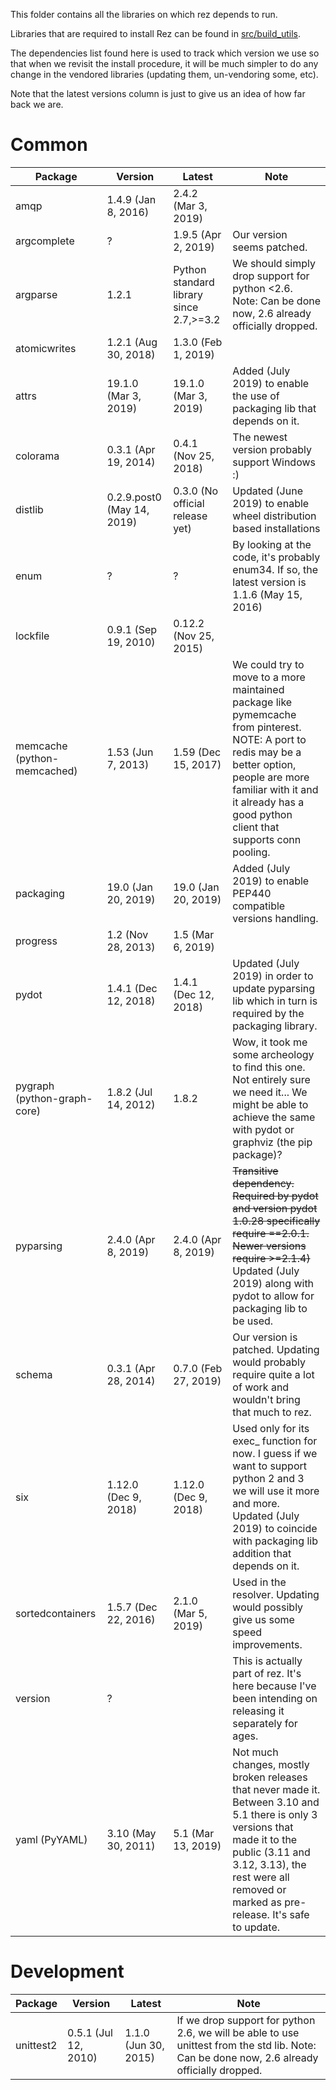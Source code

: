 This folder contains all the libraries on which rez depends to run.

Libraries that are required to install Rez can be found in [src/build_utils](../../build_utils).

The dependencies list found here is used to track which version we use so that when we
revisit the install procedure, it will be much simpler to do any change in the vendored
libraries (updating them, un-vendoring some, etc).

Note that the latest versions column is just to give us an idea of how far back we are.


# Common

| Package                     | Version                    | Latest                                  | Note                                                                                                                                                                                                                                  |
|-----------------------------|----------------------------|-----------------------------------------|---------------------------------------------------------------------------------------------------------------------------------------------------------------------------------------------------------------------------------------|
| amqp                        | 1.4.9 (Jan 8, 2016)        | 2.4.2 (Mar 3, 2019)                     |                                                                                                                                                                                                                                       |
| argcomplete                 | ?                          | 1.9.5 (Apr 2, 2019)                     | Our version seems patched.                                                                                                                                                                                                            |
| argparse                    | 1.2.1                      | Python standard library since 2.7,>=3.2 | We should simply drop support for python <2.6. Note: Can be done now, 2.6 already officially dropped.                                                                                                                                                                                         |
| atomicwrites                | 1.2.1 (Aug 30, 2018)       | 1.3.0 (Feb 1, 2019)                     |                                                                                                                                                                                                                                       |
| attrs                | 19.1.0 (Mar 3, 2019)       | 19.1.0 (Mar 3, 2019)                     | Added (July 2019) to enable the use of packaging lib that depends on it.
| colorama                    | 0.3.1 (Apr 19, 2014)       | 0.4.1 (Nov 25, 2018)                    | The newest version probably support Windows :)                                                                                                                                                                                        |
| distlib                     | 0.2.9.post0 (May 14, 2019) | 0.3.0 (No official release yet)         | Updated (June 2019) to enable wheel distribution based installations                                                                                                                                                                                           |
| enum                        | ?                          | ?                                       | By looking at the code, it's probably enum34. If so, the latest version is 1.1.6 (May 15, 2016)                                                                                                                                       |
| lockfile                    | 0.9.1 (Sep 19, 2010)       | 0.12.2 (Nov 25, 2015)                   |                                                                                                                                                                                                                                       |
| memcache (python-memcached) | 1.53 (Jun 7, 2013)         | 1.59 (Dec 15, 2017)                     | We could try to move to a more maintained package like pymemcache from pinterest. NOTE: A port to redis may be a better option, people are more familiar with it and it already has a good python client that supports conn pooling.
| packaging                    | 19.0 (Jan 20, 2019)         | 19.0 (Jan 20, 2019)                       | Added (July 2019) to enable PEP440 compatible versions handling.
| progress                    | 1.2 (Nov 28, 2013)         | 1.5 (Mar 6, 2019)                       |                                                                                                                                                                                                                                       |
| pydot                       | 1.4.1 (Dec 12, 2018)       | 1.4.1 (Dec 12, 2018)                     | Updated (July 2019) in order to update pyparsing lib which in turn is required by the packaging library.                                                                                                                                                                                                                                       |
| pygraph (python-graph-core) | 1.8.2 (Jul 14, 2012)       | 1.8.2                                   | Wow, it took me some archeology to find this one. Not entirely sure we need it... We might be able to achieve the same with pydot or graphviz (the pip package)?                                                                      |
| pyparsing                   | 2.4.0 (Apr 8, 2019)      | 2.4.0 (Apr 8, 2019)                     | ~~Transitive dependency. Required by pydot and version pydot 1.0.28 specifically require ==2.0.1. Newer versions require >=2.1.4)~~ Updated (July 2019) along with pydot to allow for packaging lib to be used.                                                                                                       |
| schema                      | 0.3.1 (Apr 28, 2014)       | 0.7.0 (Feb 27, 2019)                    | Our version is patched. Updating would probably require quite a lot of work and wouldn't bring that much to rez.                                                                                                                      |
| six                         | 1.12.0 (Dec 9, 2018)       | 1.12.0 (Dec 9, 2018)                    | Used only for its exec_ function for now. I guess if we want to support python 2 and 3 we will use it more and more. Updated (July 2019) to coincide with packaging lib addition that depends on it.                                                                                                                |
| sortedcontainers            | 1.5.7 (Dec 22, 2016)       | 2.1.0 (Mar 5, 2019)                     | Used in the resolver. Updating would possibly give us some speed improvements.                                                                                                                                                        |
| version                     | ?                          |                                         | This is actually part of rez. It's here because I've been intending on releasing it separately for ages.                                                                                                                                                                                                                  |
| yaml (PyYAML)               | 3.10 (May 30, 2011)        | 5.1 (Mar 13, 2019)                      | Not much changes, mostly broken releases that never made it. Between 3.10 and 5.1 there is only 3 versions that made it to the public (3.11 and 3.12, 3.13), the rest were all removed or marked as pre-release. It's safe to update. |


# Development

| Package   | Version              | Latest               | Note                                                                                 |
|-----------|----------------------|----------------------|--------------------------------------------------------------------------------------|
| unittest2 | 0.5.1 (Jul 12, 2010) | 1.1.0 (Jun 30, 2015) | If we drop support for python 2.6, we will be able to use unittest from the std lib. Note: Can be done now, 2.6 already officially dropped. |

